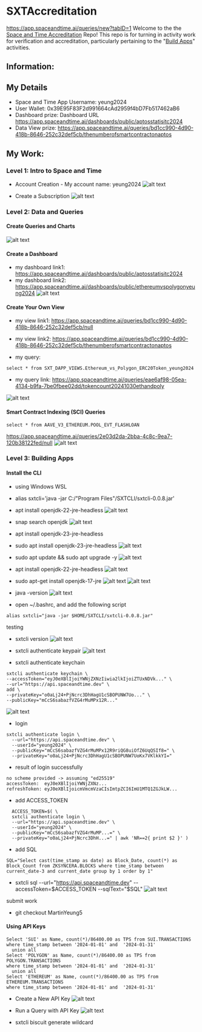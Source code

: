 # SXTAccreditation
https://app.spaceandtime.ai/queries/new?tabID=1
Welcome to the the [Space and Time Accreditation](https://docs.spaceandtime.io/docs/accreditation) Repo! This repo is for turning in activity work for verification and accreditation, particularly pertaining to the "[Build Apps](https://docs.spaceandtime.io/docs/accreditation_apps)" activities.

## Information: 
## My Details
* Space and Time App Username: yeung2024
* User Wallet: 0x39E95F83F2d991664cAd2959f4bD7Fb517462aB6
* Dashboard prize: Dashboard URL
https://app.spaceandtime.ai/dashboards/public/aptosstatisitc2024
* Data View prize:
https://app.spaceandtime.ai/queries/bd1cc990-4d90-418b-8646-252c32def5cb/thenumberofsmartcontractonaptos


## My Work:
### Level 1: Intro to Space and Time
* Account Creation - My account name: yeung2024
![alt text](https://github.com/MartinYeung5/SXTAccreditation/blob/MartinYeung5/images/13.png?raw=true)

* Create a Subscription
![alt text](https://github.com/MartinYeung5/SXTAccreditation/blob/MartinYeung5/images/14.png?raw=true)

### Level 2: Data and Queries
#### Create Queries and Charts
![alt text](https://github.com/MartinYeung5/SXTAccreditation/blob/MartinYeung5/images/15.png?raw=true)

#### Create a Dashboard
* my dashboard link1: https://app.spaceandtime.ai/dashboards/public/aptosstatisitc2024
* my dashboard link2: https://app.spaceandtime.ai/dashboards/public/ethereumvspolygonyeung2024
![alt text](https://github.com/MartinYeung5/SXTAccreditation/blob/MartinYeung5/images/16.png?raw=true)

#### Create Your Own View
* my view link1: https://app.spaceandtime.ai/queries/bd1cc990-4d90-418b-8646-252c32def5cb/null
* my view link2: https://app.spaceandtime.ai/queries/bd1cc990-4d90-418b-8646-252c32def5cb/thenumberofsmartcontractonaptos

* my query:
```
select * from SXT_DAPP_VIEWS.Ethereum_vs_Polygon_ERC20Token_yeung2024
```
* my query link:
https://app.spaceandtime.ai/queries/eae6af98-05ea-4134-b9fa-7be0fbee02dd/tokencount20241030ethandpoly

![alt text](https://github.com/MartinYeung5/SXTAccreditation/blob/MartinYeung5/images/17.png?raw=true)

#### Smart Contract Indexing (SCI) Queries
```
select * from AAVE_V3_ETHEREUM.POOL_EVT_FLASHLOAN
```
https://app.spaceandtime.ai/queries/2e03d2da-2bba-4c8c-9ea7-120b38122fed/null
![alt text](https://github.com/MartinYeung5/SXTAccreditation/blob/MartinYeung5/images/18.png?raw=true)

### Level 3: Building Apps
#### Install the CLI
* using Windows WSL

* alias sxtcli='java -jar C:/"Program Files"/SXTCLI/sxtcli-0.0.8.jar'

* apt install openjdk-22-jre-headless
![alt text](https://github.com/MartinYeung5/SXTAccreditation/blob/MartinYeung5/images/1.png?raw=true)

* snap search openjdk
![alt text](https://github.com/MartinYeung5/SXTAccreditation/blob/MartinYeung5/images/2.png?raw=true)

* apt install openjdk-23-jre-headless
* sudo apt install openjdk-23-jre-headless
![alt text](https://github.com/MartinYeung5/SXTAccreditation/blob/MartinYeung5/images/3.png?raw=true)

* sudo apt update && sudo apt upgrade -y
![alt text](https://github.com/MartinYeung5/SXTAccreditation/blob/MartinYeung5/images/4.png?raw=true)

* apt install openjdk-22-jre-headless
![alt text](https://github.com/MartinYeung5/SXTAccreditation/blob/MartinYeung5/images/5.png?raw=true)

* sudo apt-get install openjdk-17-jre
![alt text](https://github.com/MartinYeung5/SXTAccreditation/blob/MartinYeung5/images/6.png?raw=true)
![alt text](https://github.com/MartinYeung5/SXTAccreditation/blob/MartinYeung5/images/7.png?raw=true)

* java -version
![alt text](https://github.com/MartinYeung5/SXTAccreditation/blob/MartinYeung5/images/8.png?raw=true)

* open  ~/.bashrc, and add the following script
```
alias sxtcli="java -jar $HOME/SXTCLI/sxtcli-0.0.8.jar"
```

testing
* sxtcli version
![alt text](https://github.com/MartinYeung5/SXTAccreditation/blob/MartinYeung5/images/9.png?raw=true)

* sxtcli authenticate keypair
![alt text](https://github.com/MartinYeung5/SXTAccreditation/blob/MartinYeung5/images/10.png?raw=true)


* sxtcli authenticate keychain
```
sxtcli authenticate keychain \
--accessToken="eyJ0eXBlIjoiYWNjZXNzIiwia2lkIjoiZTUxNDVk..." \
--url="https://api.spaceandtime.dev" \
add \
--privateKey="o0aLj24+PjNcrc3DhHagU1cSBOPUNW7Uo..." \
--publicKey="mCcS6sabazfVZG4rMuMPx12R..."
```
![alt text](https://github.com/MartinYeung5/SXTAccreditation/blob/MartinYeung5/images/11.png?raw=true)

* login
```
sxtcli authenticate login \
  --url="https://api.spaceandtime.dev" \
  --userId="yeung2024" \
  --publicKey="mCcS6sabazfVZG4rMuMPx12R9riQG8uiOfZ6UqQSIf8=" \
  --privateKey="o0aLj24+PjNcrc3DhHagU1cSBOPUNW7UoKx7VKlkkYI="
```

* result of login successfully
```
no scheme provided -> assuming "ed25519"
accessToken:  eyJ0eXBlIjoiYWNjZXNz...
refreshToken: eyJ0eXBlIjoicmVmcmVzaCIsImtpZCI6ImU1MTQ1ZGJkLW...
```

* add ACCESS_TOKEN
```
  ACCESS_TOKEN=$( \
  sxtcli authenticate login \
  --url="https://api.spaceandtime.dev" \
  --userId="yeung2024" \
  --publicKey="mCcS6sabazfVZG4rMuMP...=" \
  --privateKey="o0aLj24+PjNcrc3DhH...=" | awk 'NR==2{ print $2 }' )
```

* add SQL
```
SQL="Select cast(time_stamp as date) as Block_Date, count(*) as Block_Count from ZKSYNCERA.BLOCKS where time_stamp between current_date-3 and current_date group by 1 order by 1"
```

* sxtcli sql --url="https://api.spaceandtime.dev" --accessToken=$ACCESS_TOKEN --sqlText="$SQL"
![alt text](https://github.com/MartinYeung5/SXTAccreditation/blob/MartinYeung5/images/12.png?raw=true)

submit work
* git checkout MartinYeung5


#### Using API Keys
```
Select 'SUI' as Name, count(*)/86400.00 as TPS from SUI.TRANSACTIONS
where time_stamp between '2024-01-01' and  '2024-01-31'
  union all 
Select 'POLYGON' as Name, count(*)/86400.00 as TPS from POLYGON.TRANSACTIONS
where time_stamp between '2024-01-01' and  '2024-01-31'
  union all 
Select 'ETHEREUM' as Name, count(*)/86400.00 as TPS from ETHEREUM.TRANSACTIONS
where time_stamp between '2024-01-01' and  '2024-01-31'
```
* Create a New API Key
![alt text](https://github.com/MartinYeung5/SXTAccreditation/blob/MartinYeung5/images/19.png?raw=true)

* Run a Query with API Key
![alt text](https://github.com/MartinYeung5/SXTAccreditation/blob/MartinYeung5/images/20.png?raw=true)

* sxtcli biscuit generate wildcard


